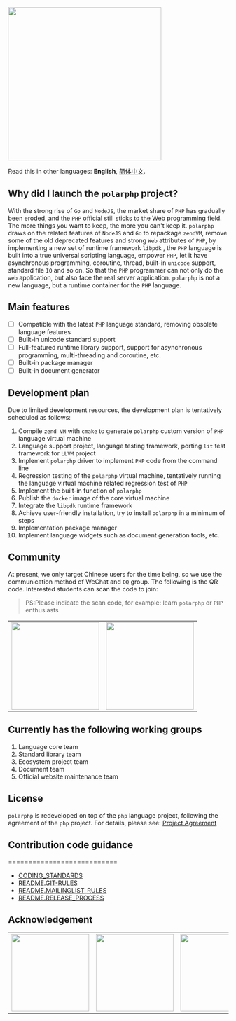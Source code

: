 <img width="350" src ="https://raw.githubusercontent.com/polarphp/polarphp/master/assets/images/polarphp.png?sanitize=true"/>

Read this in other languages: **English**, [简体中文](README.zh_CN.md).

## Why did I launch the `polarphp` project?

With the strong rise of `Go` and `NodeJS`, the market share of `PHP` has gradually been eroded, and the `PHP` official still sticks to the Web programming field. The more things you want to keep, the more you can't keep it. `polarphp` draws on the related features of `NodeJS` and `Go` to repackage `zendVM`, remove some of the old deprecated features and strong `Web` attributes of `PHP`, by implementing a new set of runtime framework `libpdk` , the `PHP` language is built into a true universal scripting language, empower `PHP`, let it have asynchronous programming, coroutine, thread, built-in `unicode` support, standard file `IO` and so on. So that the `PHP` programmer can not only do the `web` application, but also face the real server application. `polarphp` is not a new language, but a runtime container for the `PHP` language.

## Main features

- [ ] Compatible with the latest `PHP` language standard, removing obsolete language features
- [ ] Built-in unicode standard support
- [ ] Full-featured runtime library support, support for asynchronous programming, multi-threading and coroutine, etc.
- [ ] Built-in package manager
- [ ] Built-in document generator

## Development plan

Due to limited development resources, the development plan is tentatively scheduled as follows:

1. Compile `zend VM` with `cmake` to generate `polarphp` custom version of `PHP` language virtual machine
2. Language support project, language testing framework, porting `lit` test framework for `LLVM` project
3. Implement `polarphp` driver to implement `PHP` code from the command line
4. Regression testing of the `polarphp` virtual machine, tentatively running the language virtual machine related regression test of `PHP`
5. Implement the built-in function of `polarphp`
6. Publish the `docker` image of the core virtual machine
7. Integrate the `libpdk` runtime framework
8. Achieve user-friendly installation, try to install `polarphp` in a minimum of steps
9. Implementation package manager
10. Implement language widgets such as document generation tools, etc.

## Community

At present, we only target Chinese users for the time being, so we use the communication method of WeChat and `QQ` group. The following is the QR code. Interested students can scan the code to join:

> PS:Please indicate the scan code, for example: learn `polarphp` or `PHP` enthusiasts

</div>
<table>
  <tbody>
    <tr>
      <td align="center" valign="middle">
        <a href="https://www.oschina.net/" target="_blank">
         <img width = "200" src="https://raw.githubusercontent.com/qcoreteam/zendapi/master/assets/images/qq.png"/>
        </a>
      </td>
      <td align="center" valign="middle">
        <a href="https://gitee.com/?from=polarphp.org" target="_blank">
          <img width = "200" src="https://raw.githubusercontent.com/qcoreteam/zendapi/master/assets/images/wechat.png"/></div>
        </a>
      </td>
    </tr><tr></tr>
  </tbody>
</table>

## Currently has the following working groups

1. Language core team
2. Standard library team
3. Ecosystem project team
4. Document team
5. Official website maintenance team

## License

`polarphp` is redeveloped on top of the `php` language project, following the agreement of the `php` project. For details, please see: [Project Agreement](/LICENSE)

## Contribution code guidance
===========================
- [CODING_STANDARDS](docs/CODING_STANDARDS)
- [README.GIT-RULES](docs/README.GIT-RULES)
- [README.MAILINGLIST_RULES](docs/README.MAILINGLIST_RULES)
- [README.RELEASE_PROCESS](docs/README.RELEASE_PROCESS)

## Acknowledgement
<!--Acknowledgement begin-->
<table>
  <tbody>
    <tr>
      <td align="center" valign="middle">
        <a href="https://www.oschina.net/" target="_blank">
          <img width="177px" src="https://raw.githubusercontent.com/polarphp/polarphp/master/assets/images/osc.svg?sanitize=true">
        </a>
      </td>
      <td align="center" valign="middle">
        <a href="https://gitee.com/?from=polarphp.org" target="_blank">
          <img width="177px" src="https://raw.githubusercontent.com/polarphp/polarphp/master/assets/images/gitee.svg?sanitize=true">
        </a>
      </td>
      <td align="center" valign="middle">
        <a href="http://www.hacknown.com/" target="_blank">
          <img width="177px" src="https://raw.githubusercontent.com/polarphp/polarphp/master/assets/images/hacknown.svg?sanitize=true">
        </a>
      </td>
    </tr><tr></tr>
  </tbody>
</table>
<!--Acknowledgement end-->
